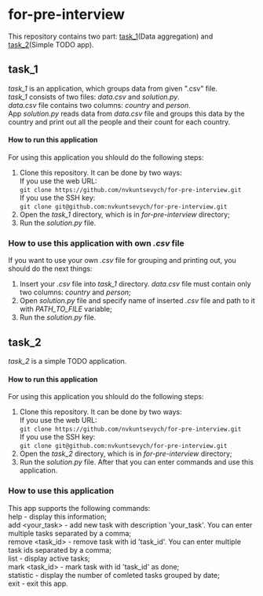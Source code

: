 # for-pre-interview
This repository contains two part: [task_1](task_1)(Data aggregation) and [task_2](task_2)(Simple TODO app).


## task_1
*task_1* is an application, which groups data from given ".csv" file.  
*task_1* consists of two files: *data.csv* and *solution.py*.  
*data.csv* file contains two columns: *country* and *person*.  
App *solution.py* reads data from *data.csv* file and groups this data by the country and 
print out all the people and their count for each country.

#### How to run this application  
For using this application you shlould do the following steps:
1. Clone this repository. It can be done by two ways:  
If you use the web URL:  
`git clone https://github.com/nvkuntsevych/for-pre-interview.git`  
If you use the SSH key:  
`git clone git@github.com:nvkuntsevych/for-pre-interview.git`  
2. Open the *task_1* directory, which is in *for-pre-interview* directory;  
3. Run the *solution.py* file.  

### How to use this application with own *.csv* file  
If you want to use your own *.csv* file for grouping and printing out, you should do the next things:  
1. Insert your *.csv* file into *task_1* directory. *data.csv* file must contain only two columns: *country* and *person*;  
2. Open *solution.py* file and specify name of inserted *.csv* file and path to it with *PATH_TO_FILE* variable;  
3. Run the *solution.py* file.  



## task_2
*task_2* is a simple TODO application.   

#### How to run this application  
For using this application you shlould do the following steps:
1. Clone this repository. It can be done by two ways:  
If you use the web URL:  
`git clone https://github.com/nvkuntsevych/for-pre-interview.git`  
If you use the SSH key:  
`git clone git@github.com:nvkuntsevych/for-pre-interview.git`  
2. Open the *task_2* directory, which is in *for-pre-interview* directory;  
3. Run the *solution.py* file. After that you can enter commands and use this application.  

### How to use this application    
This app supports the following commands:  
help - display this information;  
add <your_task> - add new task with description 'your_task'. You can enter multiple tasks separated by a comma;  
remove <task_id> - remove task with id 'task_id'. You can enter multiple task ids separated by a comma;  
list - display active tasks;  
mark <task_id> - mark task with id 'task_id' as done;  
statistic - display the number of comleted tasks grouped by date;  
exit - exit this app.  